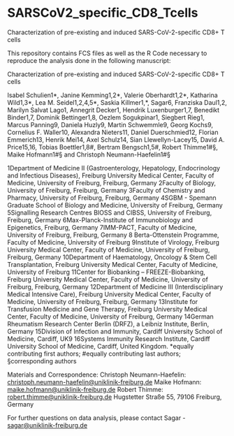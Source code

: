 # SARSCoV2_specific_CD8_Tcells
Characterization of pre-existing and induced SARS-CoV-2-specific CD8+ T cells

This repository contains FCS files as well as the R Code necessary to reproduce the analysis done in the following manuscript:

Characterization of pre-existing and induced SARS-CoV-2-specific CD8+ T cells

Isabel Schulien1*, Janine Kemming1,2*, Valerie Oberhardt1,2*, Katharina Wild1,3*, Lea M. Seidel1,2,4,5*, Saskia Killmer1,*, Sagar6, Franziska Daul1,2, Marilyn Salvat Lago1, Annegrit Decker1, Hendrik Luxenburger1,7, Benedikt Binder1,7, Dominik Bettinger1,8, Oezlem Sogukpinar1, Siegbert Rieg1, Marcus Panning9, Daniela Huzly9, Martin Schwemmle9, Georg Kochs9, Cornelius F. Waller10, Alexandra Nieters11, Daniel Duerschmied12, Florian Emmerich13, Henrik Mei14, Axel Schulz14, Sian Llewellyn-Lacey15, David A. Price15,16, Tobias Boettler1,8#, Bertram Bengsch1,5#, Robert Thimme1#§, Maike Hofmann1#§ and Christoph Neumann-Haefelin1#§

1Department of Medicine II (Gastroenterology, Hepatology, Endocrinology and Infectious Diseases), Freiburg University Medical Center, Faculty of Medicine, University of Freiburg, Freiburg, Germany
2Faculty of Biology, University of Freiburg, Freiburg, Germany
3Faculty of Chemistry and Pharmacy, University of Freiburg, Freiburg, Germany
4SGBM - Spemann Graduate School of Biology and Medicine, University of Freiburg, Germany
5Signalling Research Centres BIOSS and CIBSS, University of Freiburg, Freiburg, Germany
6Max-Planck-Institute of Immunobiology and Epigenetics, Freiburg, Germany
7IMM-PACT, Faculty of Medicine, University of Freiburg, Freiburg, Germany
8 Berta-Ottenstein Programme, Faculty of Medicine, University of Freiburg
9Institute of Virology, Freiburg University Medical Center, Faculty of Medicine, University of Freiburg, Freiburg, Germany
10Department of Haematology, Oncology & Stem Cell Transplantation, Freiburg University Medical Center, Faculty of Medicine, University of Freiburg
11Center for Biobanking – FREEZE-Biobanking, Freiburg University Medical Center, Faculty of Medicine, University of Freiburg, Freiburg, Germany
12Department of Medicine III (Interdisciplinary Medical Intensive Care), Freiburg University Medical Center, Faculty of Medicine, University of Freiburg, Freiburg, Germany
13Institute for Transfusion Medicine and Gene Therapy, Freiburg University Medical Center, Faculty of Medicine, University of Freiburg, Germany
14German Rheumatism Research Center Berlin (DRFZ), a Leibniz Institute, Berlin, Germany
15Division of Infection and Immunity, Cardiff University School of Medicine, Cardiff, UK9 16Systems Immunity Research Institute, Cardiff University School of Medicine, Cardiff, United Kingdom.
*equally contributing first authors; #equally contributing last authors; §corresponding authors

Materials and Correspondence:
Christoph Neumann-Haefelin: christoph.neumann-haefelin@uniklinik-freiburg.de
Maike Hofmann: maike.hofmann@uniklinik-freiburg.de
Robert Thimme: robert.thimme@uniklinik-freiburg.de
Hugstetter Straße 55, 79106 Freiburg, Germany

For further questions on data analysis, please contact Sagar - sagar@uniklinik-freiburg.de
